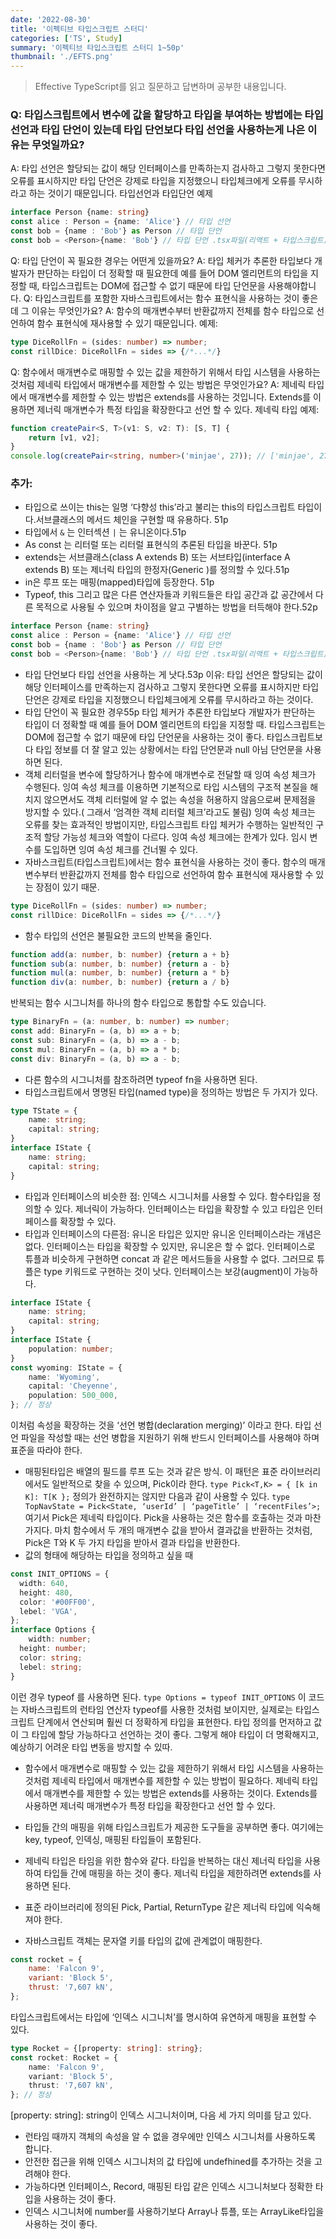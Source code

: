 ```yaml
---
date: '2022-08-30'
title: '이펙티브 타입스크립트 스터디'
categories: ['TS', Study]
summary: '이펙티브 타입스크립트 스터디 1~50p'
thumbnail: './EFTS.png'
---
```

> Effective TypeScript를 읽고 질문하고 답변하며 공부한 내용입니다.
### Q: 타입스크립트에서 변수에 값을 할당하고 타입을 부여하는 방법에는 타입 선언과 타입 단언이 있는데 타입 단언보다 타입 선언을 사용하는게 나은 이유는 무엇일까요?
A: 타입 선언은 할당되는 값이 해당 인터페이스를 만족하는지 검사하고 그렇지 못한다면 오류를 표시하지만 타입 단언은 강제로 타입을 지정했으니 타입체크에게 오류를 무시하라고 하는 것이기 때문입니다.
타입선언과 타입단언 예제
```ts
interface Person {name: string}
const alice : Person = {name: 'Alice'} // 타입 선언
const bob = {name : 'Bob'} as Person // 타입 단언
const bob = <Person>{name: 'Bob'} // 타입 단언 .tsx파일(리액트 + 타입스크립트)에서 컴포넌트로 인식되기 때문에 현재 잘 쓰이지 않는다.
```
Q: 타입 단언이 꼭 필요한 경우는 어떤게 있을까요?
A: 타입 체커가 추론한 타입보다 개발자가 판단하는 타입이 더 정확할 때 필요한데 예를 들어 DOM 엘리먼트의 타입을 지정할 때, 타입스크립트는 DOM에 접근할 수 없기 때문에 타입 단언문을 사용해야합니다.
Q: 타입스크립트를 포함한 자바스크립트에서는 함수 표현식을 사용하는 것이 좋은데 그 이유는 무엇인가요?
A: 함수의 매개변수부터 반환값까지 전체를 함수 타입으로 선언하여 함수 표현식에 재사용할 수 있기 때문입니다.
예제:
```ts
type DiceRollFn = (sides: number) => number;
const rillDice: DiceRollFn = sides => {/*...*/}
```
Q: 함수에서 매개변수로 매핑할 수 있는 값을 제한하기 위해서 타입 시스템을 사용하는 것처럼 제네릭 타입에서 매개변수를 제한할 수 있는 방법은 무엇인가요?
A: 제네릭 타입에서 매개변수를 제한할 수 있는 방법은 extends를 사용하는 것입니다.
Extends를 이용하면 제너릭 매개변수가 특정 타입을 확장한다고 선언 할 수 있다.
제네릭 타입 예제:
```ts
function createPair<S, T>(v1: S, v2: T): [S, T] {
	return [v1, v2];
}
console.log(createPair<string, number>('minjae', 27)); // ['minjae', 27];
```
### 추가:
- 타입으로 쓰이는 this는 일명 ‘다향성 this’라고 불리는 this의 타입스크립트 타입이다.서브클래스의 메서드 체인을 구현할 때 유용하다. 51p
- 타입에서 `&` 는 인터섹션 `|` 는 유니온이다.51p
- As const 는 리터럴 또는 리터럴 표현식의 추론된 타입을 바꾼다. 51p
- extends는 서브클래스(class A extends B) 또는 서브타입(interface A extends B) 또는 제너릭 타입의 한정자(Generic <T extends number>)를 정의할 수 있다.51p
- in은 루프 또는 매핑(mapped)타입에 등장한다. 51p
- Typeof, this 그리고 많은 다른 연산자들과 키워드들은 타입 공간과 값 공간에서 다른 목적으로 사용될 수 있으며 차이점을 알고 구별하는 방법을 터득해야 한다.52p
```ts
interface Person {name: string}
const alice : Person = {name: 'Alice'} // 타입 선언
const bob = {name : 'Bob'} as Person // 타입 단언
const bob = <Person>{name: 'Bob'} // 타입 단언 .tsx파일(리액트 + 타입스크립트)에서 컴포넌트로 인식되기 때문에 현재 잘 쓰이지 않는다.
```
- 타입 단언보다 타입 선언을 사용하는 게 낫다.53p
이유: 타입 선언은 할당되는 값이 해당 인터페이스를 만족하는지 검사하고 그렇지 못한다면 오류를 표시하지만 타입 단언은 강제로 타입을 지정했으니 타입체크에게 오류를 무시하라고 하는 것이다.
- 타입 단언이 꼭 필요한 경우55p
타입 체커가 추론한 타입보다 개발자가 판단하는 타입이 더 정확할 때
예를 들어 DOM 엘리먼트의 타입을 지정할 때. 타입스크립트는 DOM에 접근할 수 없기 때문에 타입 단언문을 사용하는 것이 좋다.
타입스크립트보다 타입 정보를 더 잘 알고 있는 상황에서는 타입 단언문과 null 아님 단언문을 사용하면 된다.
- 객체 리터럴을 변수에 할당하거나 함수에 매개변수로 전달할 때 잉여 속성 체크가 수행된다. 잉여 속성 체크를 이용하면 기본적으로 타입 시스템의 구조적 본질을 해치지 않으면서도 객체 리터럴에 알 수 없는 속성을 허용하지 않음으로써 문제점을 방지할 수 있다.( 그래서 ‘엄격한 객체 리터럴 체크’라고도 불림) 잉여 속성 체크는 오류를 찾는 효과적인 방법이지만, 타입스크립트 타입 체커가 수행하는 일반적인 구조적 할당 가능성 체크와 역할이 다르다. 잉여 속성 체크에는 한계가 있다. 임시 변수를 도입하면 잉여 속성 체크를 건너뛸 수 있다.
- 자바스크립트(타입스크립트)에서는 함수 표현식을 사용하는 것이 좋다. 함수의 매개변수부터 반환값까지 전체를 함수 타입으로 선언하여 함수 표현식에 재사용할 수 있는 장점이 있기 때문.
```ts
type DiceRollFn = (sides: number) => number;
const rillDice: DiceRollFn = sides => {/*...*/}
```
- 함수 타입의 선언은 불필요한 코드의 반복을 줄인다. 
```ts
function add(a: number, b: number) {return a + b}
function sub(a: number, b: number) {return a - b}
function mul(a: number, b: number) {return a * b}
function div(a: number, b: number) {return a / b}
```
반복되는 함수 시그니처를 하나의 함수 타입으로 통합할 수도 있습니다.
```ts
type BinaryFn = (a: number, b: number) => number;
const add: BinaryFn = (a, b) => a + b;
const sub: BinaryFn = (a, b) => a - b;
const mul: BinaryFn = (a, b) => a * b;
const div: BinaryFn = (a, b) => a - b;
```
- 다른 함수의 시그니처를 참조하려면 typeof fn을 사용하면 된다.
- 타입스크립트에서 명명된 타입(named type)을 정의하는 방법은 두 가지가 있다.
```ts
type TState = {
	name: string;
	capital: string;
}
interface IState {
	name: string;
	capital: string;
}
```
- 타입과 인터페이스의 비슷한 점: 인덱스 시그니처를 사용할 수 있다. 함수타입을 정의할 수 있다. 제너릭이 가능하다. 인터페이스는 타입을 확장할 수 있고 타입은 인터페이스를 확장할 수 있다.
- 타입과 인터페이스의 다른점: 유니온 타입은 있지만 유니온 인터페이스라는 개념은 없다. 인터페이스는 타입을 확장할 수 있지만, 유니온은 할 수 없다. 인터페이스로 튜플과 비슷하게 구현하면 concat 과 같은 메서드들을 사용할 수 없다. 그러므로 튜플은 type 키워드로 구현하는 것이 낫다. 인터페이스는 보강(augment)이 가능하다.
```ts
interface IState {
	name: string;
	capital: string;
}
interface IState {
	population: number;
}
const wyoming: IState = {
	name: 'Wyoming',
	capital: 'Cheyenne',
	population: 500_000,
}; // 정상
```
이처럼 속성을 확장하는 것을 ‘선언 병합(declaration merging)’ 이라고 한다. 타입 선언 파일을 작성할 때는 선언 병합을 지원하기 위해 반드시 인터페이스를 사용해야 하며 표준을 따라야 한다.
- 매핑된타입은 배열의 필드를 루프 도는 것과 같은 방식. 이 패턴은 표준 라이브러리에서도 일반적으로 찾을 수 있으며, Pick이라 한다.
`type Pick<T,K> = { [k in K]: T[K };`
정의가 완전하지는 않지만 다음과 같이 사용할 수 있다.
`type TopNavState = Pick<State, ‘userId’ | ‘pageTitle’ | ‘recentFiles’>;`
여기서 Pick은 제네릭 타입이다. Pick을 사용하는 것은 함수를 호출하는 것과 마찬가지다. 마치 함수에서 두 개의 매개변수 값을 받아서 결과값을 반환하는 것처럼, Pick은 T와 K 두 가지 타입을 받아서 결과 타입을 반환한다.
- 값의 형태에 해당하는 타입을 정의하고 싶을 때
```ts
const INIT_OPTIONS = {
  width: 640,
  height: 480,
  color: '#00FF00',
  lebel: 'VGA',
};
interface Options {
	width: number;
  height: number;
  color: string;
  lebel: string;
}
```
이런 경우 typeof 를 사용하면 된다.
`type Options = typeof INIT_OPTIONS`
이 코드는 자바스크립트의 런타임 연산자 typeof를 사용한 것처럼 보이지만, 실제로는 타입스크립트 단계에서 연산되며 훨씬 더 정확하게 타입을 표현한다.
타입 정의를 먼저하고 값이 그 타입에 할당 가능하다고 선언하는 것이 좋다. 그렇게 해야 타입이 더 명확해지고, 예상하기 어려운 타입 변동을 방지할 수 있따.
- 함수에서 매개변수로 매핑할 수 있는 값을 제한하기 위해서 타입 시스템을 사용하는 것처럼 제네릭 타입에서 매개변수를 제한할 수 있는 방법이 필요하다.
제네릭 타입에서 매개변수를 제한할 수 있는 방법은 extends를 사용하는 것이다. Extends를 사용하면 제너릭 매개변수가 특정 타입을 확장한다고 선언 할 수 있다.

- 타입들 간의 매핑을 위해 타입스크립트가 제공한 도구들을 공부하면 좋다. 여기에는 key, typeof, 인덱싱, 매핑된 타입들이 포함된다.
- 제네릭 타입은 타임을 위한 함수와 같다. 타입을 반복하는 대신 제너릭 타입을 사용하여 타입들 간에 매핑을 하는 것이 좋다. 제너릭 타입을 제한하려면 extends를 사용하면 된다.
- 표준 라이브러리에 정의된 Pick, Partial, ReturnType 같은 제너릭 타입에 익숙해져야 한다.
- 자바스크립트 객체는 문자열 키를 타입의 값에 관계없이 매핑한다.
```js
const rocket = {
	name: 'Falcon 9',
	variant: 'Block 5',
	thrust: '7,607 kN',
};
```
타입스크립트에서는 타입에 ‘인덱스 시그니처’를 명시하여 유연하게 매핑을 표현할 수 있다.
```ts
type Rocket = {[property: string]: string};
const rocket: Rocket = {
	name: 'Falcon 9',
	variant: 'Block 5',
	thrust: '7,607 kN',
}; // 정상
```
[property: string]: string이 인덱스 시그니처이며, 다음 세 가지 의미를 담고 있다.
- 런타임 때까지 객체의 속성을 알 수 없을 경우에만 인덱스 시그니처를 사용하도록 합니다.
- 안전한 접근을 위해 인덱스 시그니처의 값 타입에 undefhined를 추가하는 것을 고려해야 한다.
- 가능하다면 인터페이스, Record, 매핑된 타입 같은 인덱스 시그니처보다 정확한 타입을 사용하는 것이 좋다.
- 인덱스 시그니처에 number를 사용하기보다 Array나 튜플, 또는 ArrayLike타입을 사용하는 것이 좋다.